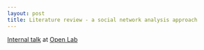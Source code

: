 ```yaml
---
layout: post
title: Literature review - a social network analysis approach
---
```


[Internal talk](/slides/labtalk_citation_network.html) at [Open Lab](https://openlab.ncl.ac.uk/)